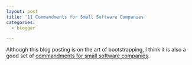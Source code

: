 ```yaml
---
layout: post
title: '11 Commandments for Small Software Companies'
categories:
  - blogger

---
```


Although this blog posting is on the art of bootstrapping, I think it is also a good set of <a href="http://blog.guykawasaki.com/2006/01/the_art_of_boot.html">commandments for small software companies</a>.
